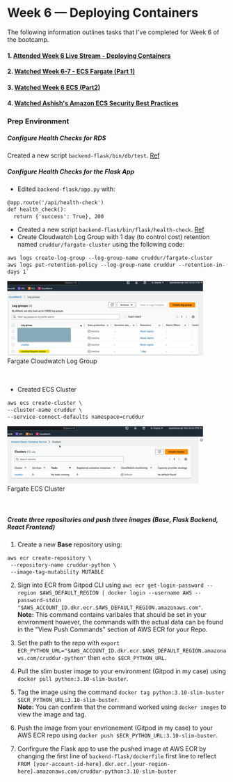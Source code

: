 # Week 6 — Deploying Containers

The following information outlines tasks that I've completed for Week 6 of the bootcamp.  

#### 1. [Attended Week 6 Live Stream - Deploying Containers](https://www.youtube.com/watch?v=FklBsHWYvWY)  
#### 2. [Watched Week 6-7 - ECS Fargate (Part 1)](https://www.youtube.com/watch?v=QIZx2NhdCMI)  
#### 3. [Watched Week 6 ECS (Part2)](https://www.youtube.com/watch?v=HHmpZ5hqh1I)  
#### 4. [Watched Ashish's Amazon ECS Security Best Practices](https://www.youtube.com/watch?v=zz2FQAk1I28)

### Prep Environment
##### Configure Health Checks for RDS
Created a new script `backend-flask/bin/db/test`. [Ref](https://github.com/kmb40/aws-bootcamp-cruddur-2023/blob/week-6/backend-flask/bin/db/test)   

##### Configure Health Checks for the Flask App
- Edited `backend-flask/app.py` with:   
```
@app.route('/api/health-check')  
def health_check():  
  return {'success': True}, 200
```  
- Created a new script `backend-flask/bin/flask/health-check`. [Ref](https://github.com/kmb40/aws-bootcamp-cruddur-2023/blob/week-6/backend-flask/bin/flask/health-check)
- Create Cloudwatch Log Group with 1 day (to control cost) retention named `cruddur/fargate-cluster` using the following code:  
```
aws logs create-log-group --log-group-name cruddur/fargate-cluster  
aws logs put-retention-policy --log-group-name cruddur --retention-in-days 1`  
```
<img src="/assets/cruddur-fargate-cloudwatch-log-group.png" width=450>
<figcaption>Fargate Cloudwatch Log Group</figcaption>   
<br/><br/>  

- Created ECS Cluster  
```   
aws ecs create-cluster \
--cluster-name cruddur \
--service-connect-defaults namespace=cruddur
```   
<img src="/assets/cruddur-fargate-ecs-cluster.png" width=450>
<figcaption>Fargate ECS Cluster</figcaption>   
<br/><br/>  

##### Create three repositories and push three images (Base, Flask Backend, React Frontend)
1. Create a new **Base** repository using:
 ```
 aws ecr create-repository \
  --repository-name cruddur-python \
  --image-tag-mutability MUTABLE
  ```   
2. Sign into ECR from Gitpod CLI using `aws ecr get-login-password --region $AWS_DEFAULT_REGION | docker login --username AWS --password-stdin "$AWS_ACCOUNT_ID.dkr.ecr.$AWS_DEFAULT_REGION.amazonaws.com"`.  
**Note:** This command contains varibales that should be set in your environment however, the commands with the actual data can be found in the "View Push Commands" section of AWS ECR for your Repo.

3. Set the path to the repo with `export ECR_PYTHON_URL="$AWS_ACCOUNT_ID.dkr.ecr.$AWS_DEFAULT_REGION.amazonaws.com/cruddur-python"` then `echo $ECR_PYTHON_URL`.  
4. Pull the slim buster image to your environment (Gitpod in my case) using `docker pull python:3.10-slim-buster`.   
5. Tag the image using the command `docker tag python:3.10-slim-buster $ECR_PYTHON_URL:3.10-slim-buster`.  
**Note:** You can confirm that the command worked using `docker images` to view the image and tag.  
6. Push the image from your envrionement (Gitpod in my case) to your AWS ECR repo using `docker push $ECR_PYTHON_URL:3.10-slim-buster`.  
7. Confirgure the Flask app to use the pushed image at AWS ECR by changing the first line of `backend-flask/dockerfile` first line to reflect `FROM [your-account-id-here].dkr.ecr.[your-region-here].amazonaws.com/cruddur-python:3.10-slim-buster`
